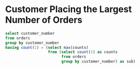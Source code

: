 # Customer Placing the Largest Number of Orders

```sql
select customer_number
from orders
group by customer_number
having count(1) = (select max(counts)
                   from (select count(1) as counts
                         from orders
                         group by customer_number) as sub)
```

